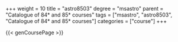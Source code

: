 +++
weight = 10
title = "astro8503"
degree = "msastro"
parent = "Catalogue of 84* and 85* courses"
tags = ["msastro", "astro8503", "Catalogue of 84* and 85* courses"]
categories = ["course"]
+++

{{< genCoursePage >}}
